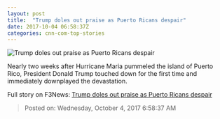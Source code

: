 ```yaml
---
layout: post
title:  "Trump doles out praise as Puerto Ricans despair"
date: 2017-10-04 06:58:37Z
categories: cnn-com-top-stories
---
```


![Trump doles out praise as Puerto Ricans despair](http://i2.cdn.cnn.com/cnnnext/dam/assets/171003130645-01-trump-cruz-puerto-rico-1003-super-tease.jpg)

Nearly two weeks after Hurricane Maria pummeled the island of Puerto Rico, President Donald Trump touched down for the first time and immediately downplayed the devastation.


Full story on F3News: [Trump doles out praise as Puerto Ricans despair](http://www.f3nws.com/n/thftfF)

> Posted on: Wednesday, October 4, 2017 6:58:37 AM
